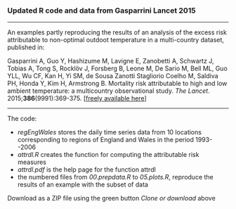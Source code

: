 
### Updated R code and data from Gasparrini Lancet 2015

--------------------------------------------------------------------------------

An examples partly reproducing the results of an analysis of the excess risk attributable to non-optimal outdoot temperature in a multi-country dataset, published in:


Gasparrini A, Guo Y, Hashizume M, Lavigne E, Zanobetti A, Schwartz J, Tobias A, Tong S, Rocklöv J, Forsberg B, Leone M, De Sario M, Bell ML, Guo YLL, Wu CF, Kan H, Yi SM, de Sousa Zanotti Stagliorio Coelho M, Saldiva PH, Honda Y, Kim H, Armstrong B. Mortality risk attributable to high and low ambient temperature: a multicountry observational study. *The Lancet*. 2015;**386**(9991):369-375. [[freely available here](http://www.ag-myresearch.com/2015_gasparrini_lancet.html)]

--------------------------------------------------------------------------------

The code:

  * *regEngWales* stores the daily time series data from 10 locations corresponding to regions of England and Wales in the period 1993--2006
  * *attrdl.R* creates the function for computing the attributable risk measures
  * *attrdl.pdf* is the help page for the function attrdl
  * the numbered files from *00.prepdata.R* to *05.plots.R*, reproduce the results of an example with the subset of data
  
Download as a ZIP file using the green button *Clone or download* above